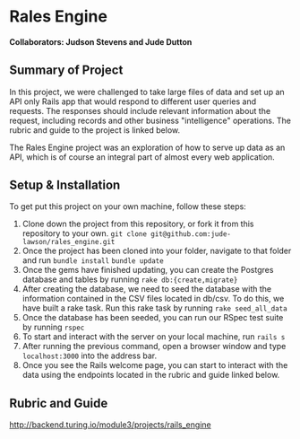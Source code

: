 # Rales Engine

#### Collaborators: Judson Stevens and Jude Dutton

## Summary of Project

  In this project, we were challenged to take large files of data and set up an API only Rails app that would respond to different user queries and requests. The responses should include relevant information about the request, including records and other business "intelligence" operations. The rubric and guide to the project is linked below. 
  
  The Rales Engine project was an exploration of how to serve up data as an API, which is of course an integral part of almost every web application.

## Setup & Installation

  To get put this project on your own machine, follow these steps:
  1. Clone down the project from this repository, or fork it from this repository to your own.
    `git clone git@github.com:jude-lawson/rales_engine.git`
  2. Once the project has been cloned into your folder, navigate to that folder and run
    `bundle install`
    `bundle update`
  3. Once the gems have finished updating, you can create the Postgres database and tables by running 
    `rake db:{create,migrate}`
  4. After creating the database, we need to seed the database with the information contained in the CSV files located in db/csv. To do this, we have built a rake task. Run this rake task by running
    `rake seed_all_data`
  5. Once the database has been seeded, you can run our RSpec test suite by running
    `rspec`
  6. To start and interact with the server on your local machine, run
    `rails s`
  7. After running the previous command, open a browser window and type `localhost:3000` into the address bar.
  8. Once you see the Rails welcome page, you can start to interact with the data using the endpoints located in the rubric and guide linked below.
  
## Rubric and Guide

  http://backend.turing.io/module3/projects/rails_engine
